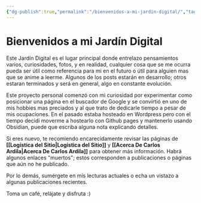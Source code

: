 ```yaml
---
{"dg-publish":true,"permalink":"/bienvenidos-a-mi-jardin-digital/","tags":["page","gardenEntry"],"created":"2025-03-10T08:08:23.222-05:00","updated":"2025-03-10T14:52:20.608-05:00"}
---
```


# Bienvenidos a mi Jardín Digital

Este Jardín Digital es el lugar principal donde entrelazo pensamientos varios, curiosidades, fotos, y en realidad, cualquier cosa que se me ocurra pueda ser útil como referencia para mi en el futuro o útil para alguien mas que se anime a leerme. Algunos de los posts estarán en desarrollo; otros estaran terminados y será en general, algo en constante evolución.

Este proyecto personal comenzó con mi curiosidad por experimentar como posicionar una página en el buscador de Google y se convirtió en uno de mis hobbies mas preciados y al que trato de dedicarle tiempo a pesar de mis ocupaciones. En el pasado estaba hosteado en Wordpress pero con el tiempo decidi moverme a hostearlo con Github pages y mantenerlo usando Obsidian, puede que escriba alguna nota explicando detalles.

Si eres nuevo, te recomiendo encarecidamente revisar las páginas de **[[Logística del Sitio\|Logística del Sitio]]** y **[[Acerca De Carlos Ardila\|Acerca De Carlos Ardila]]** para obtener más información. Habrá algunos enlaces "muertos"; estos corresponden a publicaciones o páginas que aún no he publicado.

Por lo demás, sumérgete en mis lecturas actuales o echa un vistazo a algunas publicaciones recientes.

Toma un café, relájate y disfruta :)